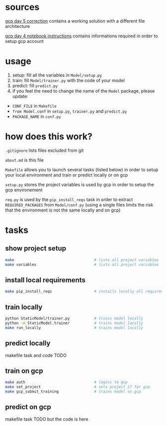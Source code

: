 
# sources

[gcp day 5 correction](https://github.com/lewagon/taxi-fare) contains a working solution with a different file architecture

[gcp day 4 notebook instructions](https://github.com/lewagon/data-challenges/blob/master/05-Production/04-Deploy-to-Production/Challenge/04-Deploy-to-Production-Challenge.ipynb) contains informations required in order to setup gcp account

# usage

1. setup: fill all the variables in `Model/setup.py`
2. train: fill `Model/trainer.py` with the code of your model
3. predict: fill `predict.py`
4. if you feel the need to change the name of the `Model` package, please update:
- `CONF_FILE` in `Makefile`
- `from Model.conf` in `setup.py`, `trainer.py` and `predict.py`
- `PACKAGE_NAME` in `conf.py`

# how does this work?

`.gitignore` lists files excluded from git

`about.md` is this file

`Makefile` allows you to launch several tasks (listed below) in order to setup your local environment and train or predict locally or on gcp

`setup.py` stores the project variables is used by gcp in order to setup the gcp environement

`req.py` is used by the `pip_install_reqs` task in order to extract `REQUIRED_PACKAGES` from `Model/conf.py` (using a single files limits the risk that the environment is not the same locally and on gcp)

# tasks

## show project setup

``` zsh
make                                    # lists all project variables
make variables                          # lists all project variables
```

## install local requirements

``` zsh
make pip_install_reqs                   # installs locally all requirements
```

## train locally

``` zsh
python StaticModel/trainer.py           # trains model locally
python -m StaticModel.trainer           # trains model locally
make run_locally                        # trains model locally
```

## predict locally

makefile task and code TODO

## train on gcp

``` zsh
make auth                               # logins to gcp
make set_project                        # sets project if for gcp
make gcp_submit_training                # trains model on gcp
```

## predict on gcp

makefile task TODO but the code is here
